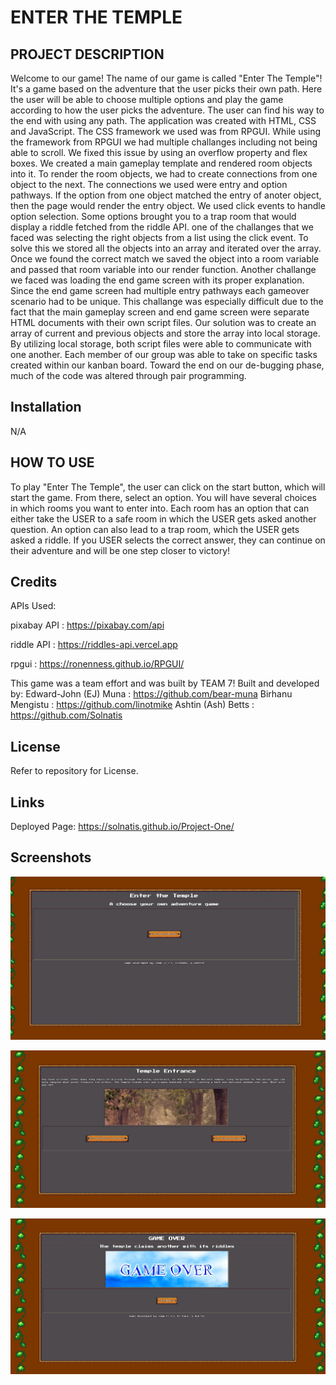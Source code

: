 # ENTER THE TEMPLE

## PROJECT DESCRIPTION

Welcome to our game! The name of our game is called "Enter The Temple"! It's a game based on the adventure that the user picks their own path. Here the user will be able to choose multiple options and play the game according to how the user picks the adventure. The user can find his way to the end with using any path. The application was created with HTML, CSS and JavaScript. The CSS framework we used was from RPGUI. While using the framework from RPGUI we had multiple challanges including not being able to scroll. We fixed this issue by using an overflow property and flex boxes. We created a main gameplay template and rendered room objects into it. To render the room objects, we had to create connections from one object to the next. The connections we used were entry and option pathways. If the option from one object matched the entry of anoter object, then the page would render the entry object. We used click events to handle option selection. Some options brought you to a trap room that would display a riddle fetched from the riddle API. one of the challanges that we faced was selecting the right objects from a list using the click event. To solve this we stored all the objects into an array and iterated over the array. Once we found the correct match we saved the object into a room variable and passed that room variable into our render function. Another challange we faced was loading the end game screen with its proper explanation. Since the end game screen had multiple entry pathways each gameover scenario had to be unique. This challange was especially difficult due to the fact that the main gameplay screen and end game screen were separate HTML documents with their own script files. Our solution was to create an array of current and previous objects and store the array into local storage. By utilizing local storage, both script files were able to communicate with one another. Each member of our group was able to take on specific tasks created within our kanban board. Toward the end on our de-bugging phase, much of the code was altered through pair programming.

## Installation

N/A

## HOW TO USE

To play "Enter The Temple", the user can click on the start button, which will start the game. From there, select an option. You will have several choices in which rooms you want to enter into. Each room has an option that can either take the USER to a safe room in which the USER gets asked another question. An option can also lead to a trap room, which the USER gets asked a riddle. If you USER selects the correct answer, they can continue on their adventure and will be one step closer to victory!

## Credits

APIs Used:

pixabay API : https://pixabay.com/api

riddle API : https://riddles-api.vercel.app

rpgui : https://ronenness.github.io/RPGUI/


This game was a team effort and was built by TEAM 7!
Built and developed by: 
Edward-John (EJ) Muna : https://github.com/bear-muna 
Birhanu Mengistu : https://github.com/linotmike 
Ashtin (Ash) Betts : https://github.com/Solnatis

## License

Refer to repository for License.

## Links

Deployed Page: https://solnatis.github.io/Project-One/

## Screenshots

![Screenshot of the first room to start your adventure](./Assets/screenshots/index.PNG)

![Screenshot of the main room](./Assets/screenshots/main-game.PNG)

![Screenshot of endgame screen](./Assets/screenshots/endgame.PNG)